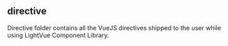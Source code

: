 ## directive

Directive folder contains all the VueJS directives shipped to the user while using LightVue Component Library.
